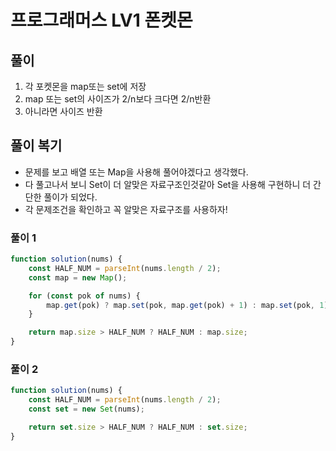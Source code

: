 # 프로그래머스 LV1 폰켓몬
## 풀이
1. 각 포켓몬을 map또는 set에 저장
2. map 또는 set의 사이즈가 2/n보다 크다면 2/n반환
3. 아니라면 사이즈 반환
## 풀이 복기
- 문제를 보고 배열 또는 Map을 사용해 풀어야겠다고 생각했다.
- 다 풀고나서 보니 Set이 더 알맞은 자료구조인것같아 Set을 사용해 구현하니 더 간단한 풀이가 되었다.
- 각 문제조건을 확인하고 꼭 알맞은 자료구조를 사용하자!

### 풀이 1
```js
function solution(nums) {
    const HALF_NUM = parseInt(nums.length / 2);
    const map = new Map();

    for (const pok of nums) {
        map.get(pok) ? map.set(pok, map.get(pok) + 1) : map.set(pok, 1);
    }

    return map.size > HALF_NUM ? HALF_NUM : map.size;
}
```
### 풀이 2
```js
function solution(nums) {
    const HALF_NUM = parseInt(nums.length / 2);
    const set = new Set(nums);

    return set.size > HALF_NUM ? HALF_NUM : set.size;
}
```